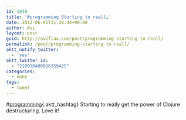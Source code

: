 ```yaml
---
id: 1939
title: '#programming Starting to reall…'
date: 2012-06-05T11:28:44+00:00
author: Avi
layout: post
guid: http://aviflax.com/post/programming-starting-to-reall/
permalink: /post/programming-starting-to-reall/
aktt_notify_twitter:
  - 'yes'
aktt_twitter_id:
  - "210030400016359425"
categories:
  - none
tags:
  - tweet
---
```

#[programming](http://search.twitter.com/search?q=%23programming){.aktt_hashtag} Starting to really get the power of Clojure destructuring. Love it!